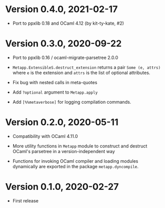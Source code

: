 # Version 0.4.0, 2021-02-17

- Port to ppxlib 0.18 and OCaml 4.12 (by kit-ty-kate, #2)

# Version 0.3.0, 2020-09-22

- Port to ppxlib 0.16 / ocaml-migrate-parsetree 2.0.0

- `Metapp.ExtensibleS.destruct_extension` returns a pair `Some (e, attrs)` where
  `e` is the extension and `attrs` is the list of optional attributes.

- Fix bug with nested calls in meta-quotes

- Add `?optional` argument to `Metapp.apply`

- Add `[%%metaverbose]` for logging compilation commands.

# Version 0.2.0, 2020-05-11

- Compatibility with OCaml 4.11.0

- More utility functions in `Metapp` module to construct and destruct OCaml's
  parsetree in a version-independent way

- Functions for invoking OCaml compiler and loading modules dynamically are
  exported in the package `metapp.dyncompile`.

# Version 0.1.0, 2020-02-27

- First release
